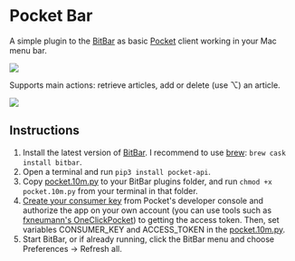 # Pocket Bar

A simple plugin to the [BitBar](https://getbitbar.com/) as basic [Pocket](https://getpocket.com/) client working in your Mac menu bar.

![](https://i.imgur.com/xxtHqaW.png)

Supports main actions: retrieve articles, add or delete (use ⌥) an article.

![](https://i.imgur.com/JAcw7IY.png)

## Instructions

1. Install the latest version of [BitBar](https://github.com/matryer/bitbar/releases/latest). I recommend to use [brew](https://brew.sh/): `brew cask install bitbar`.
2. Open a terminal and run `pip3 install pocket-api`.
3. Copy [pocket.10m.py](pocket.10m.py) to your BitBar plugins folder, and run `chmod +x pocket.10m.py` from your terminal in that folder.
4. [Create your consumer key](https://getpocket.com/developer/apps/new) from Pocket's developer console and authorize the app on your own account (you can use tools such as [fxneumann's OneClickPocket](http://reader.fxneumann.de/plugins/oneclickpocket/auth.php)) to getting the access token. Then, set variables CONSUMER_KEY and ACCESS_TOKEN in the [pocket.10m.py](pocket.10m.py).
6. Start BitBar, or if already running, click the BitBar menu and choose Preferences -> Refresh all.
